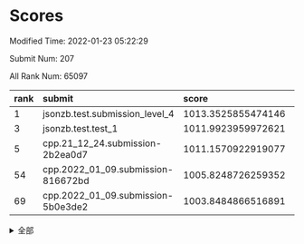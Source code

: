 # Scores

Modified Time: 2022-01-23 05:22:29

Submit Num: 207

All Rank Num: 65097

| rank |               submit               |       score        |       sigma        | pk_num |
| :--- | :--------------------------------- | :----------------- | :----------------- | :----- |
| 1    | jsonzb.test.submission_level_4     | 1013.3525855474146 | 0.8104695785855259 | 1259   |
| 3    | jsonzb.test.test_1                 | 1011.9923959972621 | 0.77396305694447   | 1260   |
| 5    | cpp.21_12_24.submission-2b2ea0d7   | 1011.1570922919077 | 0.7846582185127575 | 1258   |
| 54   | cpp.2022_01_09.submission-816672bd | 1005.8248726259352 | 0.7330724750861487 | 1258   |
| 69   | cpp.2022_01_09.submission-5b0e3de2 | 1003.8484866516891 | 0.7150790636957264 | 1255   |


<details>
<summary>全部</summary>

| rank |                 submit                 |       score        |       sigma        | pk_num |
| :--- | :------------------------------------- | :----------------- | :----------------- | :----- |
| 1    | jsonzb.test.submission_level_4         | 1013.3525855474146 | 0.8104695785855259 | 1259   |
| 2    | gobigger.level_3.submission_level_3_4  | 1012.5070058522326 | 0.7918859321881014 | 1257   |
| 3    | jsonzb.test.test_1                     | 1011.9923959972621 | 0.77396305694447   | 1260   |
| 4    | gobigger.level_3.submission_level_3_35 | 1011.7413789440104 | 0.7915956912271532 | 1257   |
| 5    | cpp.21_12_24.submission-2b2ea0d7       | 1011.1570922919077 | 0.7846582185127575 | 1258   |
| 6    | gobigger.level_3.submission_level_3_46 | 1010.9430872767949 | 0.7568058525259679 | 1257   |
| 7    | gobigger.level_3.submission_level_3_32 | 1010.9013506276177 | 0.7835409044147511 | 1260   |
| 8    | gobigger.level_3.submission_level_3_34 | 1010.863140350594  | 0.7749394885842257 | 1256   |
| 9    | gobigger.level_3.submission_level_3_43 | 1010.8167777247505 | 0.7609885367258516 | 1261   |
| 10   | gobigger.level_3.submission_level_3_23 | 1010.7990081462572 | 0.7688418143131448 | 1257   |
| 11   | gobigger.level_3.submission_level_3_45 | 1010.7972331813601 | 0.7977720116331546 | 1257   |
| 12   | gobigger.level_3.submission_level_3_25 | 1010.790753361336  | 0.7727574165604754 | 1256   |
| 13   | gobigger.level_3.submission_level_3_12 | 1010.7711506865915 | 0.7530454069846724 | 1257   |
| 14   | gobigger.level_3.submission_level_3_40 | 1010.7360616767763 | 0.7688002800490757 | 1257   |
| 15   | gobigger.level_3.submission_level_3_15 | 1010.6568170560919 | 0.7878019718483672 | 1259   |
| 16   | gobigger.level_3.submission_level_3_26 | 1010.6526333582948 | 0.7645224099071023 | 1256   |
| 17   | gobigger.level_3.submission_level_3_9  | 1010.4895291517047 | 0.7453955216442487 | 1262   |
| 18   | gobigger.level_3.submission_level_3_14 | 1010.3119129921251 | 0.7574394019012691 | 1255   |
| 19   | gobigger.level_3.submission_level_3_21 | 1010.2166043446258 | 0.7552982931905463 | 1261   |
| 20   | gobigger.level_3.submission_level_3_8  | 1010.1325974167752 | 0.7649918555721064 | 1256   |
| 21   | gobigger.level_3.submission_level_3_37 | 1010.0983486875912 | 0.7588199004262348 | 1258   |
| 22   | gobigger.level_3.submission_level_3_13 | 1010.0175842996732 | 0.7639435908779594 | 1258   |
| 23   | gobigger.level_3.submission_level_3_10 | 1009.952119335805  | 0.7581640639760802 | 1258   |
| 24   | gobigger.level_3.submission_level_3_49 | 1009.9452625138547 | 0.7838778367782872 | 1260   |
| 25   | gobigger.level_3.submission_level_3_33 | 1009.8947821381494 | 0.7603684497563535 | 1251   |
| 26   | gobigger.level_3.submission_level_3_41 | 1009.865521143408  | 0.7407483614649824 | 1258   |
| 27   | gobigger.level_3.submission_level_3_2  | 1009.8504268032295 | 0.7503260266117826 | 1257   |
| 28   | gobigger.level_3.submission_level_3_29 | 1009.8241246444799 | 0.7432767634233639 | 1257   |
| 29   | gobigger.level_3.submission_level_3_5  | 1009.8201013551301 | 0.7637261920545837 | 1260   |
| 30   | gobigger.level_3.submission_level_3_11 | 1009.8105068922033 | 0.761695633944341  | 1256   |
| 31   | gobigger.level_3.submission_level_3_38 | 1009.7997601290447 | 0.7614367654507121 | 1254   |
| 32   | gobigger.level_3.submission_level_3_36 | 1009.7396522840751 | 0.7815696629901356 | 1262   |
| 33   | gobigger.level_3.submission_level_3_6  | 1009.7118678262026 | 0.7600959914182616 | 1255   |
| 34   | gobigger.level_3.submission_level_3_18 | 1009.6666450428372 | 0.7674480711410503 | 1261   |
| 35   | gobigger.level_3.submission_level_3_24 | 1009.6616476651541 | 0.7509587971071255 | 1258   |
| 36   | gobigger.level_3.submission_level_3_48 | 1009.6006996843296 | 0.7505328520598964 | 1257   |
| 37   | gobigger.level_3.submission_level_3_0  | 1009.3820255182501 | 0.7656376445355153 | 1254   |
| 38   | gobigger.level_3.submission_level_3_42 | 1009.3549361292029 | 0.7629152236476539 | 1259   |
| 39   | gobigger.level_3.submission_level_3_22 | 1009.2580872829982 | 0.7309594361319431 | 1258   |
| 40   | gobigger.level_3.submission_level_3_27 | 1009.2113420151234 | 0.7475351736769281 | 1251   |
| 41   | gobigger.level_3.submission_level_3_3  | 1009.1864472152041 | 0.7503503500048148 | 1261   |
| 42   | gobigger.level_3.submission_level_3_17 | 1009.0900039632936 | 0.7434352440740027 | 1253   |
| 43   | gobigger.level_3.submission_level_3_1  | 1009.0558795272444 | 0.7424341240573055 | 1259   |
| 44   | gobigger.level_3.submission_level_3_30 | 1009.0239914459011 | 0.7342930664563458 | 1258   |
| 45   | gobigger.level_3.submission_level_3_44 | 1008.9551754538094 | 0.7359598573760827 | 1256   |
| 46   | gobigger.level_3.submission_level_3_47 | 1008.9550148342316 | 0.7419684514808856 | 1260   |
| 47   | gobigger.level_3.submission_level_3_28 | 1008.8468606511998 | 0.7354537572357849 | 1251   |
| 48   | gobigger.level_3.submission_level_3_31 | 1008.834369849139  | 0.7396340861134031 | 1253   |
| 49   | gobigger.level_3.submission_level_3_19 | 1008.7531893738851 | 0.7592111635016867 | 1252   |
| 50   | gobigger.level_3.submission_level_3_39 | 1008.7107768660735 | 0.7594916378619377 | 1261   |
| 51   | gobigger.level_3.submission_level_3_16 | 1008.4055071583316 | 0.7616034749406431 | 1262   |
| 52   | gobigger.level_3.submission_level_3_20 | 1008.3809453984668 | 0.7386587840084327 | 1256   |
| 53   | gobigger.level_3.submission_level_3_7  | 1008.3337331190806 | 0.738012894074153  | 1254   |
| 54   | cpp.2022_01_09.submission-816672bd     | 1005.8248726259352 | 0.7330724750861487 | 1258   |
| 55   | gobigger.level_1.submission_level_1_3  | 1005.6973183646279 | 0.719905101013325  | 1254   |
| 56   | gobigger.level_1.submission_level_1_28 | 1004.7972433869618 | 0.7165647570603616 | 1262   |
| 57   | gobigger.level_1.submission_level_1_12 | 1004.7324215126193 | 0.7140882874460012 | 1260   |
| 58   | gobigger.level_1.submission_level_1_5  | 1004.6267163981511 | 0.7337951592512522 | 1256   |
| 59   | gobigger.level_1.submission_level_1_48 | 1004.5555132353317 | 0.7201395814429878 | 1263   |
| 60   | gobigger.level_1.submission_level_1_23 | 1004.4771830822144 | 0.7213442641247363 | 1259   |
| 61   | gobigger.level_1.submission_level_1_32 | 1004.3793729974554 | 0.709898655376421  | 1265   |
| 62   | gobigger.level_1.submission_level_1_46 | 1004.1330942686665 | 0.7091851164835886 | 1262   |
| 63   | gobigger.level_1.submission_level_1_24 | 1003.9864374565589 | 0.7106701877126108 | 1263   |
| 64   | gobigger.level_1.submission_level_1_11 | 1003.904705115043  | 0.7254199352195277 | 1256   |
| 65   | gobigger.level_1.submission_level_1_7  | 1003.882719069007  | 0.7147624925523962 | 1252   |
| 66   | gobigger.level_1.submission_level_1_21 | 1003.877131520115  | 0.7182284325287657 | 1257   |
| 67   | gobigger.level_1.submission_level_1_35 | 1003.8770073001281 | 0.7172796994681461 | 1256   |
| 68   | gobigger.level_1.submission_level_1_39 | 1003.8720319593584 | 0.732598300542717  | 1260   |
| 69   | cpp.2022_01_09.submission-5b0e3de2     | 1003.8484866516891 | 0.7150790636957264 | 1255   |
| 70   | gobigger.level_1.submission_level_1_26 | 1003.786781304858  | 0.7152279320006071 | 1258   |
| 71   | gobigger.level_1.submission_level_1_43 | 1003.7765728866932 | 0.7159944087124095 | 1258   |
| 72   | gobigger.level_1.submission_level_1_13 | 1003.7062285722311 | 0.7173793759492348 | 1259   |
| 73   | gobigger.level_1.submission_level_1_27 | 1003.6414454990739 | 0.7159275784066342 | 1258   |
| 74   | gobigger.level_1.submission_level_1_9  | 1003.5996719533015 | 0.7128335546422695 | 1256   |
| 75   | gobigger.level_1.submission_level_1_20 | 1003.5241430373712 | 0.7109432707502483 | 1259   |
| 76   | gobigger.level_1.submission_level_1_29 | 1003.5122669214204 | 0.7093592876944343 | 1261   |
| 77   | gobigger.level_1.submission_level_1_38 | 1003.4904757788898 | 0.7103361798756714 | 1263   |
| 78   | gobigger.level_1.submission_level_1_15 | 1003.4294868825934 | 0.7074053924832211 | 1262   |
| 79   | gobigger.level_1.submission_level_1_33 | 1003.4099049899959 | 0.7296044359908422 | 1259   |
| 80   | gobigger.level_1.submission_level_1_45 | 1003.3836102719011 | 0.7247335242118785 | 1256   |
| 81   | gobigger.level_1.submission_level_1_10 | 1003.3747885997963 | 0.7259874318736244 | 1260   |
| 82   | gobigger.level_1.submission_level_1_31 | 1003.3612709430168 | 0.7101447350107839 | 1259   |
| 83   | gobigger.level_1.submission_level_1_30 | 1003.2983405270747 | 0.7236891748276404 | 1256   |
| 84   | gobigger.level_1.submission_level_1_25 | 1003.1943988825724 | 0.7172471859218654 | 1262   |
| 85   | gobigger.level_1.submission_level_1_17 | 1003.1765055026525 | 0.716514612357248  | 1260   |
| 86   | gobigger.level_1.submission_level_1_37 | 1003.098376272215  | 0.7184233556532178 | 1256   |
| 87   | gobigger.level_1.submission_level_1_47 | 1002.9845970434216 | 0.7146945730351353 | 1257   |
| 88   | gobigger.level_1.submission_level_1_6  | 1002.9347631314614 | 0.7085687778926506 | 1258   |
| 89   | gobigger.level_1.submission_level_1_2  | 1002.8831921220353 | 0.7175601720558181 | 1258   |
| 90   | gobigger.level_1.submission_level_1_19 | 1002.873649877361  | 0.7117809935809074 | 1254   |
| 91   | gobigger.level_1.submission_level_1_4  | 1002.8599639667656 | 0.7281467639991367 | 1257   |
| 92   | gobigger.level_1.submission_level_1_42 | 1002.8230859149771 | 0.7133716118233181 | 1260   |
| 93   | gobigger.level_1.submission_level_1_14 | 1002.8031710700762 | 0.7134811457888874 | 1255   |
| 94   | gobigger.level_1.submission_level_1_1  | 1002.6835386912925 | 0.7047571852689511 | 1259   |
| 95   | gobigger.level_1.submission_level_1_44 | 1002.6655238414277 | 0.7107884940912922 | 1256   |
| 96   | gobigger.level_1.submission_level_1_34 | 1002.5875539540214 | 0.7088742380912547 | 1258   |
| 97   | gobigger.level_1.submission_level_1_16 | 1002.5445087997751 | 0.7170873912069515 | 1261   |
| 98   | gobigger.level_1.submission_level_1_36 | 1002.5377351338478 | 0.7155057836938334 | 1258   |
| 99   | gobigger.level_1.submission_level_1_49 | 1002.4336691704766 | 0.7129406797301095 | 1254   |
| 100  | gobigger.level_1.submission_level_1_18 | 1002.3646001963185 | 0.7111981932886101 | 1254   |
| 101  | gobigger.level_1.submission_level_1_22 | 1002.3004439167421 | 0.7097583097179917 | 1259   |
| 102  | gobigger.level_1.submission_level_1_0  | 1002.0730466123401 | 0.706552171890807  | 1260   |
| 103  | gobigger.level_1.submission_level_1_40 | 1002.0717546937423 | 0.7106628446874989 | 1262   |
| 104  | gobigger.level_1.submission_level_1_41 | 1001.9738866770575 | 0.7097278767501524 | 1263   |
| 105  | gobigger.level_1.submission_level_1_8  | 1001.4368415279171 | 0.7015847182770567 | 1260   |
| 106  | gobigger.random.submission_random_14   | 997.2807335627169  | 0.7115184808719224 | 1261   |
| 107  | gobigger.random.submission_random_13   | 997.1505586693266  | 0.719354962413565  | 1258   |
| 108  | gobigger.random.submission_random_35   | 996.9986132252876  | 0.712172576301182  | 1256   |
| 109  | gobigger.random.submission_random_3    | 996.7047602886662  | 0.7046555020437799 | 1261   |
| 110  | gobigger.random.submission_random_40   | 996.608510916797   | 0.7079788058996678 | 1263   |
| 111  | gobigger.random.submission_random_5    | 996.5909132173251  | 0.7083387801174419 | 1253   |
| 112  | gobigger.random.submission_random_26   | 996.5289839058534  | 0.7054230429425187 | 1256   |
| 113  | gobigger.random.submission_random_4    | 996.4781777523577  | 0.700121652413776  | 1258   |
| 114  | gobigger.random.submission_random_17   | 996.4467659828636  | 0.7173863515953119 | 1254   |
| 115  | gobigger.random.submission_random_16   | 996.4375975794071  | 0.7170263337003286 | 1264   |
| 116  | gobigger.random.submission_random_47   | 996.388831239532   | 0.702174620960457  | 1257   |
| 117  | gobigger.random.submission_random_45   | 996.2965320383422  | 0.713560002867702  | 1258   |
| 118  | gobigger.random.submission_random_31   | 996.2817562624664  | 0.7036623046554186 | 1263   |
| 119  | gobigger.random.submission_random_18   | 996.273186480213   | 0.7123941563920654 | 1265   |
| 120  | gobigger.random.submission_random_37   | 996.2096413519756  | 0.7090103674559652 | 1254   |
| 121  | gobigger.random.submission_random_29   | 996.1961357427779  | 0.7218042890293122 | 1259   |
| 122  | gobigger.random.submission_random_33   | 996.1552002608257  | 0.7071434485826585 | 1253   |
| 123  | gobigger.random.submission_random_20   | 996.1276900226146  | 0.7133556344350325 | 1251   |
| 124  | gobigger.random.submission_random_1    | 996.0421250507324  | 0.7228037293476338 | 1257   |
| 125  | gobigger.random.submission_random_7    | 995.9443241096021  | 0.7011591847514219 | 1254   |
| 126  | gobigger.random.submission_random_8    | 995.930616763318   | 0.7062541711836147 | 1257   |
| 127  | gobigger.random.submission_random_48   | 995.8843710111703  | 0.7237968997860371 | 1256   |
| 128  | gobigger.random.submission_random_10   | 995.8248737112951  | 0.7226839399109067 | 1258   |
| 129  | gobigger.random.submission_random_41   | 995.823498046774   | 0.708400025527632  | 1265   |
| 130  | gobigger.random.submission_random_46   | 995.7952625597628  | 0.706378720184872  | 1256   |
| 131  | gobigger.random.submission_random_36   | 995.7814651642391  | 0.7065456403421113 | 1254   |
| 132  | gobigger.random.submission_random_28   | 995.7709349507282  | 0.7185655052760355 | 1258   |
| 133  | gobigger.random.submission_random_6    | 995.7068928117128  | 0.7083567604016052 | 1259   |
| 134  | gobigger.random.submission_random_44   | 995.7018564709679  | 0.7168924750415528 | 1255   |
| 135  | gobigger.random.submission_random_27   | 995.6733048997459  | 0.7140220032517163 | 1256   |
| 136  | gobigger.random.submission_random_24   | 995.6583632056985  | 0.711408142924072  | 1262   |
| 137  | gobigger.random.submission_random_43   | 995.5854336535546  | 0.710233300202188  | 1263   |
| 138  | gobigger.random.submission_random_9    | 995.5684306059837  | 0.7094118536603489 | 1256   |
| 139  | gobigger.random.submission_random_30   | 995.5542567715471  | 0.7108438652686478 | 1254   |
| 140  | gobigger.random.submission_random_2    | 995.5099392049178  | 0.7414815981219772 | 1262   |
| 141  | gobigger.random.submission_random_42   | 995.446256998367   | 0.7155752588579585 | 1256   |
| 142  | gobigger.random.submission_random_15   | 995.439825933142   | 0.7029727491170674 | 1264   |
| 143  | gobigger.random.submission_random_12   | 995.4293875974978  | 0.7127779795571889 | 1254   |
| 144  | gobigger.random.submission_random_25   | 995.4200238334731  | 0.7161256905965211 | 1248   |
| 145  | gobigger.random.submission_random_39   | 995.3857343245429  | 0.7080505425964656 | 1262   |
| 146  | gobigger.random.submission_random_23   | 995.382773330864   | 0.7239857393390231 | 1256   |
| 147  | gobigger.random.submission_random_32   | 995.2623976910471  | 0.7204459235051797 | 1260   |
| 148  | gobigger.random.submission_random_22   | 995.2477709119279  | 0.714437921561315  | 1257   |
| 149  | gobigger.random.submission_random_0    | 995.1068812887873  | 0.7073133345354422 | 1258   |
| 150  | gobigger.random.submission_random_34   | 995.1063139958011  | 0.7153322430266574 | 1255   |
| 151  | gobigger.random.submission_random_11   | 995.1030642544725  | 0.7224393009860548 | 1258   |
| 152  | gobigger.random.submission_random_21   | 995.0985977361196  | 0.7108739589931248 | 1257   |
| 153  | gobigger.random.submission_random_38   | 995.0719224902113  | 0.7106543009771701 | 1258   |
| 154  | gobigger.random.submission_random_19   | 995.033744382865   | 0.7012348108048557 | 1257   |
| 155  | gobigger.random.submission_random_49   | 994.1149141420565  | 0.7187162243831374 | 1260   |
| 156  | gobigger.level_2.submission_level_2_17 | 993.8975000245265  | 0.7300177032493519 | 1256   |
| 157  | gobigger.level_2.submission_level_2_0  | 993.6349453425912  | 0.7372551816757156 | 1260   |
| 158  | gobigger.level_2.submission_level_2_2  | 993.3758058906168  | 0.7356490998925472 | 1260   |
| 159  | gobigger.level_2.submission_level_2_26 | 993.3056619178149  | 0.7548628277531325 | 1261   |
| 160  | gobigger.level_2.submission_level_2_25 | 993.1856756242489  | 0.7480109390290856 | 1256   |
| 161  | gobigger.level_2.submission_level_2_32 | 993.1743947637879  | 0.7153769010090846 | 1260   |
| 162  | gobigger.level_2.submission_level_2_44 | 993.072246230544   | 0.7300618646128276 | 1256   |
| 163  | gobigger.level_2.submission_level_2_5  | 993.0704081140038  | 0.7375030156915208 | 1256   |
| 164  | gobigger.level_2.submission_level_2_42 | 993.0607142822354  | 0.7305326226206195 | 1258   |
| 165  | gobigger.level_2.submission_level_2_12 | 992.7845007097512  | 0.7450622093189432 | 1259   |
| 166  | gobigger.level_2.submission_level_2_23 | 992.7661234006083  | 0.7601877488181044 | 1260   |
| 167  | gobigger.level_2.submission_level_2_49 | 992.7152038383322  | 0.7460141935280151 | 1262   |
| 168  | gobigger.level_2.submission_level_2_10 | 992.6979643125932  | 0.7415336828067514 | 1259   |
| 169  | gobigger.level_2.submission_level_2_30 | 992.6877092226424  | 0.7449299133962956 | 1258   |
| 170  | gobigger.level_2.submission_level_2_40 | 992.6558157941533  | 0.7397699544752666 | 1256   |
| 171  | gobigger.level_2.submission_level_2_15 | 992.5649826223834  | 0.7561147642722683 | 1255   |
| 172  | gobigger.level_2.submission_level_2_31 | 992.561904494526   | 0.7381989937130157 | 1262   |
| 173  | gobigger.level_2.submission_level_2_38 | 992.5213471743674  | 0.7407946068957804 | 1258   |
| 174  | gobigger.level_2.submission_level_2_27 | 992.4401211000045  | 0.7425944735258315 | 1260   |
| 175  | gobigger.level_2.submission_level_2_8  | 992.3285157977646  | 0.761610041458751  | 1260   |
| 176  | gobigger.level_2.submission_level_2_45 | 992.2922144505799  | 0.7410851557765761 | 1259   |
| 177  | gobigger.level_2.submission_level_2_1  | 992.2844069893409  | 0.7637563914711258 | 1258   |
| 178  | gobigger.level_2.submission_level_2_33 | 992.089021650914   | 0.7510200386369567 | 1257   |
| 179  | gobigger.level_2.submission_level_2_9  | 991.9995301617072  | 0.7398954016487558 | 1254   |
| 180  | gobigger.level_2.submission_level_2_3  | 991.9914361618647  | 0.744712047159609  | 1254   |
| 181  | gobigger.level_2.submission_level_2_29 | 991.9705805045475  | 0.7416885203106034 | 1263   |
| 182  | gobigger.level_2.submission_level_2_14 | 991.9340250011188  | 0.7477284038235854 | 1261   |
| 183  | gobigger.level_2.submission_level_2_11 | 991.9274622832874  | 0.7635855782748789 | 1257   |
| 184  | gobigger.level_2.submission_level_2_20 | 991.8276341923904  | 0.7365045128157286 | 1260   |
| 185  | gobigger.level_2.submission_level_2_28 | 991.8184828211047  | 0.7501426481112164 | 1257   |
| 186  | gobigger.level_2.submission_level_2_16 | 991.6878721222816  | 0.7395937064034263 | 1257   |
| 187  | gobigger.level_2.submission_level_2_7  | 991.6667944899898  | 0.7572795900622004 | 1259   |
| 188  | gobigger.level_2.submission_level_2_18 | 991.5928684935809  | 0.744696705473933  | 1254   |
| 189  | gobigger.level_2.submission_level_2_34 | 991.5731907444673  | 0.7393120823515669 | 1260   |
| 190  | gobigger.level_2.submission_level_2_24 | 991.5250564086922  | 0.7249229622427826 | 1265   |
| 191  | gobigger.level_2.submission_level_2_39 | 991.4392599141362  | 0.7675365259394865 | 1259   |
| 192  | gobigger.level_2.submission_level_2_41 | 991.2741031117547  | 0.7471476751939361 | 1251   |
| 193  | gobigger.level_2.submission_level_2_6  | 991.2732340924315  | 0.7493009077801123 | 1258   |
| 194  | gobigger.level_2.submission_level_2_35 | 991.2261013563779  | 0.7649570997884728 | 1258   |
| 195  | gobigger.level_2.submission_level_2_21 | 991.1865380458322  | 0.7690767320383884 | 1253   |
| 196  | gobigger.level_2.submission_level_2_36 | 990.9938747642067  | 0.7506106711064249 | 1258   |
| 197  | gobigger.level_2.submission_level_2_4  | 990.9244229402718  | 0.7598305862075506 | 1253   |
| 198  | gobigger.level_2.submission_level_2_19 | 990.9170636335953  | 0.7641529713203299 | 1256   |
| 199  | gobigger.level_2.submission_level_2_37 | 990.9151924171161  | 0.7477320237072903 | 1264   |
| 200  | gobigger.level_2.submission_level_2_43 | 990.9079941188462  | 0.7554954089766963 | 1257   |
| 201  | gobigger.level_2.submission_level_2_22 | 990.8368369346255  | 0.7623034190859923 | 1257   |
| 202  | gobigger.level_2.submission_level_2_46 | 990.7634944933284  | 0.7636310097265967 | 1260   |
| 203  | gobigger.level_2.submission_level_2_47 | 990.6798981504379  | 0.7532139385722405 | 1256   |
| 204  | gobigger.level_2.submission_level_2_13 | 990.5522609694195  | 0.750540587155714  | 1260   |
| 205  | gobigger.level_2.submission_level_2_48 | 990.2930917891857  | 0.7557161913778162 | 1260   |
| 206  | gobigger.none.submission_none_0        | 976.1833352489949  | 1.4094818059443766 | 1258   |
| 207  | gobigger.none.submission_none_1        | 975.8827853436281  | 1.4521143052960739 | 1261   |

</details>